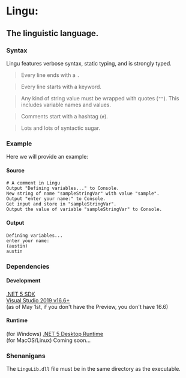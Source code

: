 # Lingu:
## The **lingu**istic language.


### Syntax
Lingu features verbose syntax, static typing, and is strongly typed.

> Every line ends with a `.`

> Every line starts with a keyword.

> Any kind of string value must be wrapped with quotes (`""`).
> This includes variable names and values.

> Comments start with a hashtag (`#`).

> Lots and lots of syntactic sugar.

### Example
Here we will provide an example:
#### Source
```
# A comment in Lingu
Output "Defining variables..." to Console.
New string of name "sampleStringVar" with value "sample".
Output "enter your name:" to Console.
Get input and store in "sampleStringVar".
Output the value of variable "sampleStringVar" to Console.
```
#### Output
```
Defining variables...
enter your name:
(austin)
austin
```

### Dependencies

#### Development
[.NET 5 SDK](https://dotnet.microsoft.com/download/dotnet/5.0) <br>
[Visual Studio 2019 v16.6+](https://visualstudio.microsoft.com/vs/preview/) <br>
(as of May 1st, if you don't have the Preview, you don't have 16.6)

#### Runtime
(for Windows) [.NET 5 Desktop Runtime](https://dotnet.microsoft.com/download/dotnet/5.0) <br>
(for MacOS/Linux) Coming soon...

### Shenanigans
The `LinguLib.dll` file must be in the same directory as the executable.
